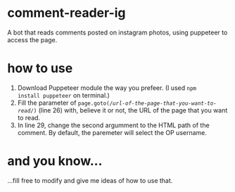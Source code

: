 # comment-reader-ig
 A bot that reads comments posted on instagram photos, using puppeteer to access the page.
 
 
# how to use
 1. Download Puppeteer module the way you prefeer. (I used <code>npm install puppeteer</code> on terminal.)
 2. Fill the parameter of <code>page.goto(/*url-of-the-page-that-you-want-to-read*/)</code> (line 26) with, believe it or not, the URL of the page that you want to read.
 3. In line 29, change the second argumment to the HTML path of the comment. By default, the paremeter will select the OP username.
  
# and you know...
 ...fill free to modify and give me ideas of how to use that.
